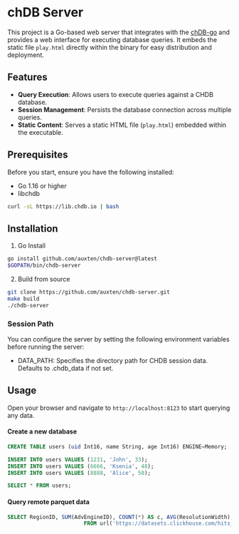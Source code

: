 # chDB Server

This project is a Go-based web server that integrates with the [chDB-go](https://github.com/chdb-io/chdb-go) and provides a web interface for executing database queries. It embeds the static file `play.html` directly within the binary for easy distribution and deployment.

## Features

- **Query Execution**: Allows users to execute queries against a CHDB database.
- **Session Management**: Persists the database connection across multiple queries.
- **Static Content**: Serves a static HTML file (`play.html`) embedded within the executable.

## Prerequisites

Before you start, ensure you have the following installed:
- Go 1.16 or higher
- libchdb

```bash
curl -sL https://lib.chdb.io | bash
```

## Installation

1. Go Install

```bash
go install github.com/auxten/chdb-server@latest
$GOPATH/bin/chdb-server
```

2. Build from source

```bash
git clone https://github.com/auxten/chdb-server.git
make build
./chdb-server
```
### Session Path
You can configure the server by setting the following environment variables before running the server:

- DATA_PATH: Specifies the directory path for CHDB session data. Defaults to .chdb_data if not set.

## Usage


Open your browser and navigate to `http://localhost:8123` to start querying any data.

#### Create a new database

```sql
CREATE TABLE users (uid Int16, name String, age Int16) ENGINE=Memory;

INSERT INTO users VALUES (1231, 'John', 33);
INSERT INTO users VALUES (6666, 'Ksenia', 48);
INSERT INTO users VALUES (8888, 'Alice', 50);

SELECT * FROM users;
```

#### Query remote parquet data

```sql
SELECT RegionID, SUM(AdvEngineID), COUNT(*) AS c, AVG(ResolutionWidth), COUNT(DISTINCT UserID)
                        FROM url('https://datasets.clickhouse.com/hits_compatible/athena_partitioned/hits_0.parquet') GROUP BY RegionID ORDER BY c DESC LIMIT 10
```

